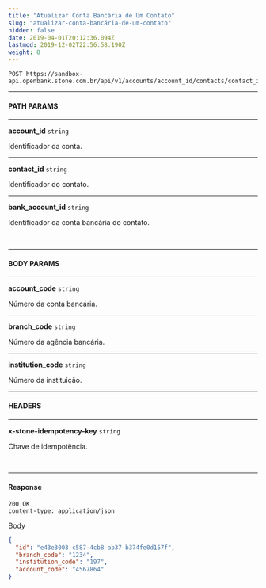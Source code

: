 ```yaml
---
title: "Atualizar Conta Bancária de Um Contato"
slug: "atualizar-conta-bancária-de-um-contato"
hidden: false
date: 2019-04-01T20:12:36.094Z
lastmod: 2019-12-02T22:56:58.190Z
weight: 8
---
```


```
POST https://sandbox-api.openbank.stone.com.br/api/v1/accounts/account_id/contacts/contact_id/bank_accounts/bank_account_id
```

---

#### **PATH PARAMS**

---

**account_id**  `string`

Identificador da conta.

---

**contact_id**  `string`

Identificador do contato.

---

**bank_account_id**  `string`

Identificador da conta bancária do contato.

<br>

---

#### **BODY PARAMS**

---

**account_code**  `string`

Número da conta bancária.

---

**branch_code**  `string`

Número da agência bancária.

---

**institution_code**  `string`

Número da instituição.

---

#### **HEADERS**

---

**x-stone-idempotency-key**  `string`

Chave de idempotência.

<br>

---

#### **Response**

```
200 OK
content-type: application/json
```
Body
```json
{
  "id": "e43e3003-c587-4cb8-ab37-b374fe0d157f",
  "branch_code": "1234",
  "institution_code": "197",
  "account_code": "4567864"
}
```
